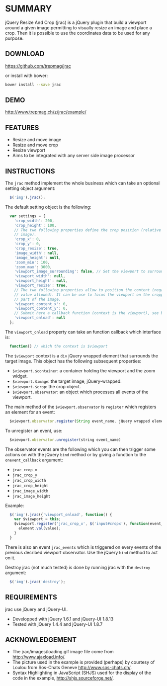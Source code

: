 # SUMMARY

jQuery Resize And Crop (jrac) is a jQuery plugin that build a viewport around a
given image permitting to visually resize an image and place a crop. Then it is
possible to use the coordinates data to be used for any purpose.

## DOWNLOAD
https://github.com/trepmag/jrac

or install with bower:
```bash
bower install --save jrac
```


## DEMO

http://www.trepmag.ch/z/jrac/example/


## FEATURES

- Resize and move image
- Resize and move crop
- Resize viewport
- Aims to be integrated with any server side image processor


## INSTRUCTIONS

The `jrac` method implement the whole business which can take an optional
setting object argument:
```javascript
  $('img').jrac();
```
The default setting object is the following:
```javascript
  var settings = {
    'crop_width': 200,
    'crop_height': 100,
    // The two following properties define the crop position (relative to the
    // image).
    'crop_x': 0,
    'crop_y': 0,
    'crop_resize': true,
    'image_width': null,
    'image_height': null,
    'zoom_min': 100,
    'zoom_max': 3000,
    'viewport_image_surrounding': false, // Set the viewport to surround the image on load
    'viewport_width': null,
    'viewport_height': null,
    'viewport_resize': true,
    // The two following properties allow to position the content (negative
    // value allowed). It can be use to focus the viewport on the cropped
    // part of the image.
    'viewport_content_x': 0,
    'viewport_content_y': 0,
    // Submit here a callback function (context is the viewport), see below.
    'viewport_onload': null
  };
```
The `viewport_onload` property can take an function callback which interface is:
```javascript
  function() // which the context is $viewport
```
The `$viewport` context is a `div` jQuery wrapped element that surrounds the target
image. This object has the following subsequent properties:

  - `$viewport.$container`: a container holding the viewport and the zoom widget.
  - `$viewport.$image`: the target image, jQuery-wrapped.
  - `$viewport.$crop`: the crop object.
  - `$viewport.observator`: an object which processes all events of the viewport.

The main method of the `$viewport.observator` is `register` which registers an
element for an event:
```javascript
  $viewport.observator.register(String event_name, jQuery wrapped elements[, callback onevent_callback])
```
To unregister an event, use:
```javascript
  $viewport.observator.unregister(string event_name)
```

The observator events are the following which you can then trigger some actions
on with the jQuery `bind` method or by giving a function to the `onevent_callback`
argument:

  - `jrac_crop_x`
  - `jrac_crop_y`
  - `jrac_crop_width`
  - `jrac_crop_height`
  - `jrac_image_width`
  - `jrac_image_height`

Example:
```javascript
  $('img').jrac({'viewport_onload', function() {
    var $viewport = this;
    $viewport.register('jrac_crop_x', $('input#cropx'), function(event_name, element, value) {
      element.val(value);
    }
  }
```

There is also an event `jrac_events` which is triggered on every events of
the previous decribed viewport observator. Use the jQuery `bind` method to act on
it.

Destroy jrac (not much tested) is done by running jrac with the `destroy` argument:
```javascript
  $('img').jrac('destroy');
```

## REQUIREMENTS

jrac use jQuery and jQuery-UI.

- Developped with jQuery 1.6.1 and jQuery-UI 1.8.13
- Tested with jQuery 1.4.4 and jQuery-UI 1.8.7


## ACKNOWLEDGEMENT

- The jrac/images/loading.gif image file come from http://www.ajaxload.info/.
- The picture used in the example is provided (perhaps) by courtesy of Loulou
from Sos-Chats Geneve http://www.sos-chats.ch/.
- Syntax Highlighting in JavaScript (SHJS) used for the display of the code in
the example, http://shjs.sourceforge.net/.
